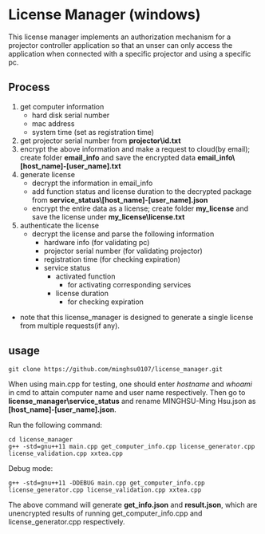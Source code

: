 # License Manager (windows)

This license manager implements an authorization mechanism for a projector controller application so that an unser can only access the application when connected with a specific projector and using a specific pc.

## Process ##

1. get computer information
    - hard disk serial number
    - mac address
    - system time (set as registration time)
2. get projector serial number from **projector\\id.txt**
3. encrypt the above information and make a request to cloud(by email); create folder **email_info** and 
   save the encrypted data **email_info\\[host_name]-[user_name].txt**
4. generate license
    - decrypt the information in email_info
    - add function status and license duration to the decrypted package from 
      **service_status\\[host_name]-[user_name].json**
    - encrypt the entire data as a license; create folder **my_license** and save the 
      license under **my_license\\license.txt**
5. authenticate the license
    - decrypt the license and parse the following information
        - hardware info (for validating pc)
        - projector serial number (for validating projector)
        - registration time (for checking expiration)
        - service status
            - activated function
                -  for activating corresponding services
            - license duration
                - for checking expiration
- note that this license_manager is designed to generate a single license from multiple requests(if any).

## usage ##

```shell=
git clone https://github.com/minghsu0107/license_manager.git
```

When using main.cpp for testing, one should enter *hostname* and *whoami* in cmd to attain computer name and user name respectively. Then go to **license_manager\\service_status** and rename MINGHSU-Ming Hsu.json as **[host_name]-[user_name].json**.

Run the following command:

```shell=
cd license_manager
g++ -std=gnu++11 main.cpp get_computer_info.cpp license_generator.cpp license_validation.cpp xxtea.cpp
```
Debug mode:
```shell=
g++ -std=gnu++11 -DDEBUG main.cpp get_computer_info.cpp license_generator.cpp license_validation.cpp xxtea.cpp 
```
The above command will generate **get_info.json** and **result.json**, which are unencrypted results of running get_computer_info.cpp
and license_generator.cpp respectively.
